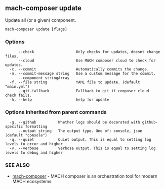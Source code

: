## mach-composer update

Update all (or a given) component.

```
mach-composer update [flags]
```

### Options

```
      --check                   Only checks for updates, doesnt change files.
      --cloud                   Use MACH composer cloud to check for updates.
  -c, --commit                  Automatically commits the change.
  -m, --commit-message string   Use a custom message for the commit.
      --component stringArray   
  -f, --file string             YAML file to update. (default "main.yml")
      --git-fallback            Fallback to git if composer cloud check fails.
  -h, --help                    help for update
```

### Options inherited from parent commands

```
  -g, --github          Whether logs should be decorated with github-specific formatting
      --output string   The output type. One of: console, json (default "console")
  -q, --quiet           Quiet output. This is equal to setting log levels to error and higher
  -v, --verbose         Verbose output. This is equal to setting log levels to debug and higher
```

### SEE ALSO

* [mach-composer](mach-composer.md)	 - MACH composer is an orchestration tool for modern MACH ecosystems

